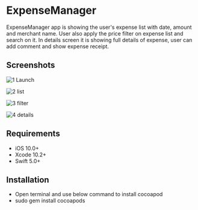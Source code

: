 # ExpenseManager
ExpenseManager app is showing the user's expense list with date, amount and merchant name. User also apply the price filter on expense list and search on it. In details screen it is showing full details of expense, user can add comment and show expense receipt.

## Screenshots
![1 Launch](https://user-images.githubusercontent.com/56722459/67221343-ed71ed80-f448-11e9-90f5-72304c33a734.png)

![2 list](https://user-images.githubusercontent.com/56722459/67221344-ee0a8400-f448-11e9-8dfb-4352a9042e3f.png)

![3 filter](https://user-images.githubusercontent.com/56722459/67221347-ee0a8400-f448-11e9-9ee3-e774375a4dc1.png)

![4 details](https://user-images.githubusercontent.com/56722459/67221348-ee0a8400-f448-11e9-9362-d34002644f00.png)

## Requirements

- iOS 10.0+
- Xcode 10.2+
- Swift 5.0+

## Installation

- Open terminal and use below command to install cocoapod
- sudo gem install cocoapods
